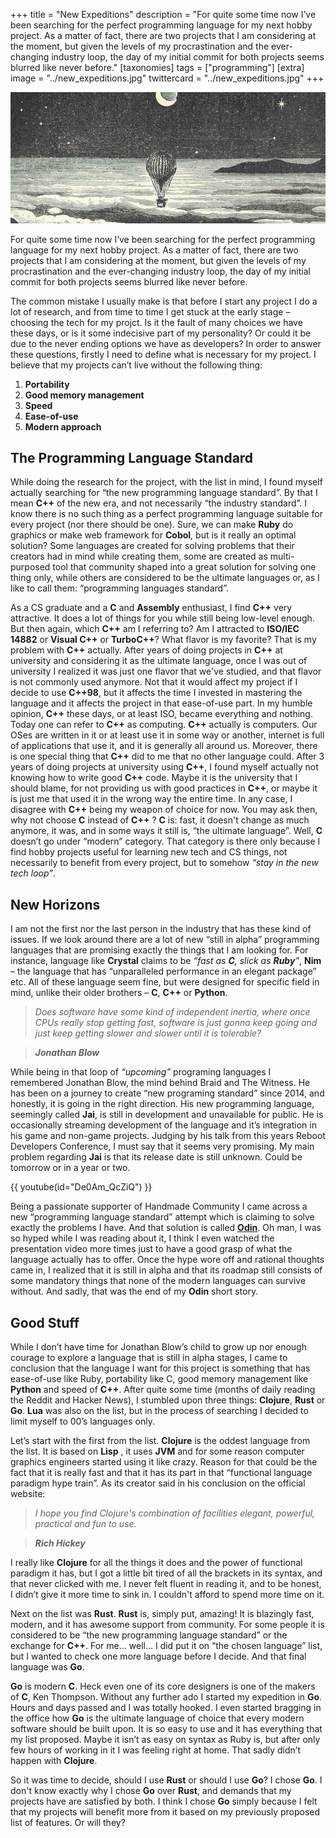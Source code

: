 +++
title = "New Expeditions"
description = "For quite some time now  I’ve been searching for the perfect programming language for my next hobby project. As a matter of fact, there are two projects that I am considering at the moment, but given the levels of my procrastination and the ever-changing industry loop, the day of my initial commit for both projects seems blurred like never before."
[taxonomies]
tags = ["programming"]
[extra]
image = "../new_expeditions.jpg"
twittercard = "../new_expeditions.jpg"
+++

![New Expeditions](../new_expeditions.jpg "New Expeditions image")

For quite some time now  I’ve been searching for the perfect programming language for my next hobby project. As a matter of fact, there are two projects that I am considering at the moment, but given the levels of my procrastination and the ever-changing industry loop, the day of my initial commit for both projects seems blurred like never before.

The common mistake I usually make is that before I start any project I do a lot of research, and from time to time I get stuck at the early stage – choosing the tech for my projct. Is it the fault of many choices we have these days, or is it some indecisive part of my personality? Or could it be due to the never ending options we have as developers? In order to answer these questions, firstly I need to define what is necessary for my project. I believe that my projects can’t live without the following thing:

1. **Portability**
2. **Good memory management**
3. **Speed**
4. **Ease-of-use**
5. **Modern approach**

##  The Programming Language Standard

While doing the research for the project, with the list in mind, I found myself actually searching for “the new programming language standard”. By that I mean **C++** of the new era, and not necessarily “the industry standard”. I know there is no such thing as a perfect programming language suitable for every project (nor there should be one). Sure, we can make **Ruby** do graphics or make web framework for **Cobol**, but is it really an optimal solution? Some languages are created for solving problems that their creators had in mind while creating them, some are created as multi-purposed tool that community shaped into a great solution for solving one thing only, while others are considered to be the ultimate languages or, as I like to call them: “programming languages standard”.

As a CS graduate and a **C** and **Assembly** enthusiast, I find **C++** very attractive. It does a lot of things for you while still being low-level enough. But then again, which **C++** am I referring to? Am I attracted to **ISO/IEC 14882** or **Visual C++** or **TurboC++**? What flavor is my favorite? That is my problem with **C++** actually. After years of doing projects in **C++** at university and considering it as the ultimate language, once I was out of university I realized it was just one flavor that we've studied, and that flavor is not commonly used anymore. Not that it would affect my project if I decide to use **C++98**, but it affects the time I invested in mastering the language and it affects the project in that ease-of-use part. In my humble opinion, **C++** these days, or at least ISO, became everything and nothing. Today one can refer to **C++** as computing. **C++** actually is computers. Our OSes are written in it or at least use it in some way or another, internet is full of applications that use it, and it is generally all around us. Moreover, there is one special thing that **C++** did to me that no other language could. After 3 years of doing projects at university using **C++**, I found myself actually not knowing how to write good **C++** code. Maybe it is the university that I should blame, for not providing us with good practices in **C++**, or maybe it is just me that used it in the wrong way the entire time. In any case, I disagree with **C++** being my weapon of choice for now. You may ask then, why not choose **C** instead of **C++** ? **C** is: fast, it doesn't change as much anymore, it was, and in some ways it still is, “the ultimate language”. Well, **C** doesn’t go under “modern” category. That category is there only because I find hobby projects useful for learning new tech and CS things, not necessarily to benefit from every project, but to somehow <em>“stay in the new tech loop”</em>.

##  New Horizons

I am not the first nor the last person in the industry that has these kind of issues. If we look around there are a lot of new “still in alpha” programming languages that are promising exactly the things that I am looking for. For instance, language like **Crystal**  claims to be <em>“fast as **C**,  slick as **Ruby**”</em>, **Nim** – the language that has “unparalleled performance in an elegant package” etc. All of these language seem fine, but were designed for specific field in mind, unlike their older brothers – **C**, **C++** or **Python**.

><em>Does software have some kind of independent inertia, where once CPUs really stop getting fast, software is just gonna keep going and just keep getting slower and slower until it is tolerable?</em>

><em>**Jonathan Blow**</em>

While being in that loop of <em>“upcoming”</em> programing languages I remembered Jonathan Blow, the mind behind Braid and The Witness. He has been on a journey to create “new programing standard” since 2014, and honestly, it is going in the right direction. His new programming language, seemingly called **Jai**, is still in development and unavailable for public. He is occasionally streaming development of the language and it’s integration in his game and non-game projects. Judging by his talk from this years Reboot Developers Conference, I must say that it seems very promising. My main problem regarding **Jai** is that its release date is still unknown. Could be tomorrow or in a year or two.

{{ youtube(id="De0Am_QcZiQ") }}

Being a passionate supporter of Handmade Community I came across a new “programming language standard” attempt which is claiming to solve exactly the problems I have. And that solution is called [**Odin**](https://github.com/gingerBill/Odin). Oh man, I was so hyped while I was reading about it, I think I even watched the presentation video more times just to have a good grasp of what the language actually has to offer. Once the hype wore off and rational thoughts came in, I realized that it is still in alpha and that its roadmap
still consists of some mandatory things that none of the modern languages can survive without. And sadly, that was the end of my **Odin** short story.

## Good Stuff

While I don’t have time for Jonathan Blow’s child to grow up nor enough courage to explore a language that is still in alpha stages, I came to conclusion that the language I want for this project is something that has ease-of-use like Ruby, portability like C, good memory management like **Python** and speed of **C++**. After quite some time (months of daily reading the Reddit and Hacker News), I stumbled upon three things: **Clojure**, **Rust** or **Go**.  **Lua** was also on the list, but in the process of searching I decided to limit myself to 00’s languages only.

Let’s start with the first from the list. **Clojure** is the oddest language from the list. It is based on **Lisp** , it uses **JVM** and for some reason computer graphics engineers started using it like crazy. Reason for that could be the fact that it is really fast and that it has its part in that “functional language paradigm hype train”. As its creator said in his conclusion on the official website:

><em>I hope you find Clojure's combination of facilities elegant, powerful, practical and fun to use.</em> 

><em>**Rich Hickey**</em>

I really like **Clojure** for all the things it does and the power of functional paradigm it has, but I got a little bit tired of all the brackets in its syntax, and that never clicked with me. I never felt fluent in reading it, and to be honest, I didn’t give it more time to sink in. I couldn't afford to spend more time on it.

Next on the list was **Rust**. **Rust** is, simply put, amazing! It is blazingly fast, modern, and it has awesome support from community. For some people it is considered to be “the new programming language standard” or the exchange for **C++**. For me… well… I did put it on “the chosen language” list, but I wanted to check one more language before I decide. And that final language was **Go**.

**Go** is modern **C**. Heck even one of its core designers is one of the makers of **C**, Ken Thompson. Without any further ado I started my expedition in **Go**. Hours and days passed and I was totally hooked. I even started bragging in the office how **Go** is the ultimate language of choice that every modern software should be built upon. It is so easy to use and it has everything that my list proposed. Maybe it isn’t as easy on syntax as Ruby is, but after only few hours of working in it I was feeling right at home. That sadly didn’t happen with **Clojure**.

So it was time to decide, should I use **Rust** or should I use **Go**? I chose **Go**. I don't know exactly why I chose **Go** over **Rust**, and demands that my projects have are satisfied by both. I think I chose **Go** simply because I felt that my projects will benefit more from it based on my previously proposed list of features. Or will they?